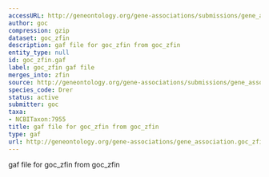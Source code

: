 ```yaml
---
accessURL: http://geneontology.org/gene-associations/submissions/gene_association.goc_zfin.gz
author: goc
compression: gzip
dataset: goc_zfin
description: gaf file for goc_zfin from goc_zfin
entity_type: null
id: goc_zfin.gaf
label: goc_zfin gaf file
merges_into: zfin
source: http://geneontology.org/gene-associations/submissions/gene_association.goc_zfin.gz
species_code: Drer
status: active
submitter: goc
taxa:
- NCBITaxon:7955
title: gaf file for goc_zfin from goc_zfin
type: gaf
url: http://geneontology.org/gene-associations/gene_association.goc_zfin.gz
---
```


gaf file for goc_zfin from goc_zfin
